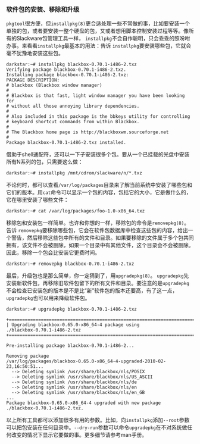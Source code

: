 ### 软件包的安装、移除和升级

 `pkgtool`很方便，但`installpkg(8)`更合适处理一些不常做的事，比如要安装一个单独的包，或者要安装一整个硬盘的包，又或者想用脚本控制安装过程等等。像所有的Slackware包管理工具一样， `installpkg`不会自作聪明，只会乖乖的照吩咐办事。来看看`installpkg`最基本的用法：告诉 `installpkg`要安装哪些包，它就会毫不犹豫地安装这些包。

 ```
darkstar:~# installpkg blackbox-0.70.1-i486-2.txz
Verifying package blackbox-0.70.1-i486-2.txz.
Installing package blackbox-0.70.1-i486-2.txz:
PACKAGE DESCRIPTION:
# blackbox (Blackbox window manager)
#
# Blackbox is that fast, light window manager you have been looking for
# without all those annoying library dependencies.
#
# Also included in this package is the bbkeys utility for controlling
# keyboard shortcut commands from within Blackbox.
#
# The Blackbox home page is http://blackboxwm.sourceforge.net
#
Package blackbox-0.70.1-i486-2.txz installed.
```

借助于shell通配符，还可以一下子安装很多个包。要从一个已挂载的光盘中安装所有N系列的包，只需要这么做：

```
darkstar:~# installpkg /mnt/cdrom/slackware/n/*.txz
```

不论何时，都可以查看`/var/log/packages`目录来了解当前系统中安装了哪些包和它们的版本。用`cat`命令可以显示一个包的内容，包括它的大小，它是做什么的，它在哪里安装了哪些文件：

```
darkstar:~# cat /var/log/packages/foo-1.0-x86_64.txz
```

移除包和安装包一样简单。也许和你想的一样，移除包的命令是`removepkg(8)`。告诉 `removepkg`要移除哪些包，它会在软件包数据库中检查这些包的内容，给出一个警告，然后移除这些包中所有的文件和目录。如果要移除的文件属于多个包共同拥有，该文件不会被删除，如果一个目录中有其他文件，这个目录会不会被删除。因此，移除一个包会比安装它更费时间。

```
darkstar:~# removepkg blackbox-0.70.1-i486-2.txz
```

最后，升级包也是那么简单，你一定猜到了，用`upgradepkg(8)`。 `upgradepkg`先安装新软件包，再移除旧软件包留下的所有文件和目录。要注意的是`upgradepkg`不会检查已安装包的版本是不是比“新”软件包的版本还要高，有了这一点，`upgradepkg`也可以用来降级软件包。

```
darkstar:~# upgradepkg blackbox-0.70.1-i486-2.txz

+==============================================================================
| Upgrading blackbox-0.65.0-x86_64-4 package using
./blackbox-0.70.1-i486-2.txz
+==============================================================================

Pre-installing package blackbox-0.70.1-i486-2...

Removing package
/var/log/packages/blackbox-0.65.0-x86_64-4-upgraded-2010-02-23,16:50:51...
  --> Deleting symlink /usr/share/blackbox/nls/POSIX
  --> Deleting symlink /usr/share/blackbox/nls/US_ASCII
  --> Deleting symlink /usr/share/blackbox/nls/de
  --> Deleting symlink /usr/share/blackbox/nls/en
  --> Deleting symlink /usr/share/blackbox/nls/en_GB
...
Package blackbox-0.65.0-x86_64-4 upgraded with new package
./blackbox-0.70.1-i486-2.txz.
```

以上所有工具都可以添加很多有用的参数。比如，向`installpkg`添加`--root`参数可以把包安装在任何目录中。`--dry-run`参数可以命令`upgradepkg`在不对系统做任何改变的情况下显示它要做的事。更多细节请参考man手册。

